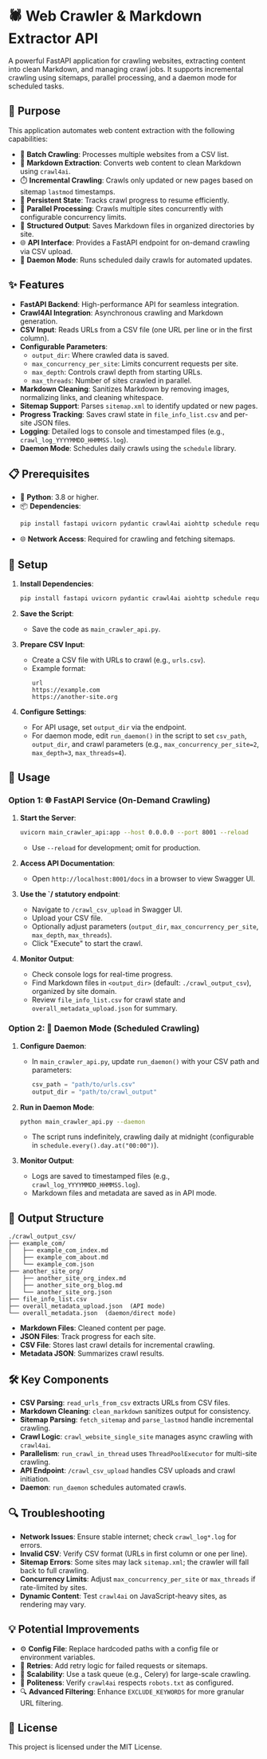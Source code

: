 # 🕷️ Web Crawler & Markdown Extractor API

A powerful FastAPI application for crawling websites, extracting content into clean Markdown, and managing crawl jobs. It supports incremental crawling using sitemaps, parallel processing, and a daemon mode for scheduled tasks.

## 🎯 Purpose

This application automates web content extraction with the following capabilities:
- 🔗 **Batch Crawling**: Processes multiple websites from a CSV list.
- 📝 **Markdown Extraction**: Converts web content to clean Markdown using `crawl4ai`.
- ⏱️ **Incremental Crawling**: Crawls only updated or new pages based on sitemap `lastmod` timestamps.
- 💾 **Persistent State**: Tracks crawl progress to resume efficiently.
- 🚀 **Parallel Processing**: Crawls multiple sites concurrently with configurable concurrency limits.
- 📂 **Structured Output**: Saves Markdown files in organized directories by site.
- 🌐 **API Interface**: Provides a FastAPI endpoint for on-demand crawling via CSV upload.
- 🤖 **Daemon Mode**: Runs scheduled daily crawls for automated updates.

## ✨ Features

- **FastAPI Backend**: High-performance API for seamless integration.
- **Crawl4AI Integration**: Asynchronous crawling and Markdown generation.
- **CSV Input**: Reads URLs from a CSV file (one URL per line or in the first column).
- **Configurable Parameters**:
  - `output_dir`: Where crawled data is saved.
  - `max_concurrency_per_site`: Limits concurrent requests per site.
  - `max_depth`: Controls crawl depth from starting URLs.
  - `max_threads`: Number of sites crawled in parallel.
- **Markdown Cleaning**: Sanitizes Markdown by removing images, normalizing links, and cleaning whitespace.
- **Sitemap Support**: Parses `sitemap.xml` to identify updated or new pages.
- **Progress Tracking**: Saves crawl state in `file_info_list.csv` and per-site JSON files.
- **Logging**: Detailed logs to console and timestamped files (e.g., `crawl_log_YYYYMMDD_HHMMSS.log`).
- **Daemon Mode**: Schedules daily crawls using the `schedule` library.

## 📋 Prerequisites

- 🐍 **Python**: 3.8 or higher.
- 📦 **Dependencies**:
  ```bash
  pip install fastapi uvicorn pydantic crawl4ai aiohttp schedule requests
  ```
- 🌐 **Network Access**: Required for crawling and fetching sitemaps.

## 🔧 Setup

1. **Install Dependencies**:
   ```bash
   pip install fastapi uvicorn pydantic crawl4ai aiohttp schedule requests
   ```

2. **Save the Script**:
   - Save the code as `main_crawler_api.py`.

3. **Prepare CSV Input**:
   - Create a CSV file with URLs to crawl (e.g., `urls.csv`).
   - Example format:
     ```csv
     url
     https://example.com
     https://another-site.org
     ```

4. **Configure Settings**:
   - For API usage, set `output_dir` via the endpoint.
   - For daemon mode, edit `run_daemon()` in the script to set `csv_path`, `output_dir`, and crawl parameters (e.g., `max_concurrency_per_site=2`, `max_depth=3`, `max_threads=4`).

## 🚀 Usage

### Option 1: 🌐 FastAPI Service (On-Demand Crawling)

1. **Start the Server**:
   ```bash
   uvicorn main_crawler_api:app --host 0.0.0.0 --port 8001 --reload
   ```
   - Use `--reload` for development; omit for production.

2. **Access API Documentation**:
   - Open `http://localhost:8001/docs` in a browser to view Swagger UI.

3. **Use the `/ statutory endpoint**:
   - Navigate to `/crawl_csv_upload` in Swagger UI.
   - Upload your CSV file.
   - Optionally adjust parameters (`output_dir`, `max_concurrency_per_site`, `max_depth`, `max_threads`).
   - Click "Execute" to start the crawl.

4. **Monitor Output**:
   - Check console logs for real-time progress.
   - Find Markdown files in `<output_dir>` (default: `./crawl_output_csv`), organized by site domain.
   - Review `file_info_list.csv` for crawl state and `overall_metadata_upload.json` for summary.

### Option 2: 🤖 Daemon Mode (Scheduled Crawling)

1. **Configure Daemon**:
   - In `main_crawler_api.py`, update `run_daemon()` with your CSV path and parameters:
     ```python
     csv_path = "path/to/urls.csv"
     output_dir = "path/to/crawl_output"
     ```

2. **Run in Daemon Mode**:
   ```bash
   python main_crawler_api.py --daemon
   ```
   - The script runs indefinitely, crawling daily at midnight (configurable in `schedule.every().day.at("00:00")`).

3. **Monitor Output**:
   - Logs are saved to timestamped files (e.g., `crawl_log_YYYYMMDD_HHMMSS.log`).
   - Markdown files and metadata are saved as in API mode.

## 📁 Output Structure

```plaintext
./crawl_output_csv/
├── example_com/
│   ├── example_com_index.md
│   ├── example_com_about.md
│   └── example_com.json
├── another_site_org/
│   ├── another_site_org_index.md
│   ├── another_site_org_blog.md
│   └── another_site_org.json
├── file_info_list.csv
├── overall_metadata_upload.json  (API mode)
└── overall_metadata.json  (daemon/direct mode)
```

- **Markdown Files**: Cleaned content per page.
- **JSON Files**: Track progress for each site.
- **CSV File**: Stores last crawl details for incremental crawling.
- **Metadata JSON**: Summarizes crawl results.

## 🛠️ Key Components

- **CSV Parsing**: `read_urls_from_csv` extracts URLs from CSV files.
- **Markdown Cleaning**: `clean_markdown` sanitizes output for consistency.
- **Sitemap Parsing**: `fetch_sitemap` and `parse_lastmod` handle incremental crawling.
- **Crawl Logic**: `crawl_website_single_site` manages async crawling with `crawl4ai`.
- **Parallelism**: `run_crawl_in_thread` uses `ThreadPoolExecutor` for multi-site crawling.
- **API Endpoint**: `/crawl_csv_upload` handles CSV uploads and crawl initiation.
- **Daemon**: `run_daemon` schedules automated crawls.

## 🔍 Troubleshooting

- **Network Issues**: Ensure stable internet; check `crawl_log*.log` for errors.
- **Invalid CSV**: Verify CSV format (URLs in first column or one per line).
- **Sitemap Errors**: Some sites may lack `sitemap.xml`; the crawler will fall back to full crawling.
- **Concurrency Limits**: Adjust `max_concurrency_per_site` or `max_threads` if rate-limited by sites.
- **Dynamic Content**: Test `crawl4ai` on JavaScript-heavy sites, as rendering may vary.

## 💡 Potential Improvements

- ⚙️ **Config File**: Replace hardcoded paths with a config file or environment variables.
- 🔄 **Retries**: Add retry logic for failed requests or sitemaps.
- 🚀 **Scalability**: Use a task queue (e.g., Celery) for large-scale crawling.
- 🤝 **Politeness**: Verify `crawl4ai` respects `robots.txt` as configured.
- 🔍 **Advanced Filtering**: Enhance `EXCLUDE_KEYWORDS` for more granular URL filtering.

## 📜 License

This project is licensed under the MIT License.
